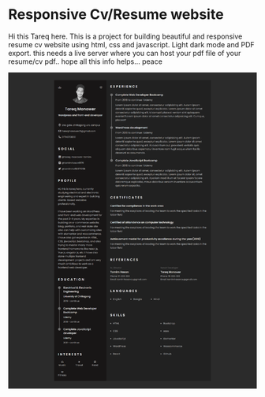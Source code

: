 <h1>Responsive Cv/Resume website</h1>


Hi this Tareq here. This is a project for building beautiful and responsive resume cv website using html, css and javascript. Light dark mode and PDF export. this needs a live server where you can host your pdf file of your resume/cv pdf.. hope all this info helps... peace

<img src="./Responsive-Cv-Website.png">